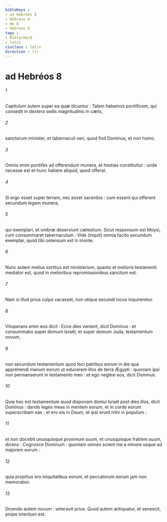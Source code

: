 ```yaml
---
bibleKeys : 
- ad Hebréos 8
- Hébreux 8
- He 8
- Hebrews 8
tags : 
- Bible/He/8
- latin
cssclass : latin
direction : ltr
---
```


# ad Hebréos 8

###### 1
Capitulum autem super ea quæ dicuntur : Talem habemus pontificem, qui consedit in dextera sedis magnitudinis in cælis,
###### 2
sanctorum minister, et tabernaculi veri, quod fixit Dominus, et non homo.
###### 3
Omnis enim pontifex ad offerendum munera, et hostias constituitur : unde necesse est et hunc habere aliquid, quod offerat.
###### 4
Si ergo esset super terram, nec esset sacerdos : cum essent qui offerent secundum legem munera,
###### 5
qui exemplari, et umbræ deserviunt cælestium. Sicut responsum est Moysi, cum consummaret tabernaculum : Vide (inquit) omnia facito secundum exemplar, quod tibi ostensum est in monte.
###### 6
Nunc autem melius sortitus est ministerium, quanto et melioris testamenti mediator est, quod in melioribus repromissionibus sancitum est.
###### 7
Nam si illud prius culpa vacasset, non utique secundi locus inquireretur.
###### 8
Vituperans enim eos dicit : Ecce dies venient, dicit Dominus : et consummabo super domum Israël, et super domum Juda, testamentum novum,
###### 9
non secundum testamentum quod feci patribus eorum in die qua apprehendi manum eorum ut educerem illos de terra Ægypti : quoniam ipsi non permanserunt in testamento meo : et ego neglexi eos, dicit Dominus.
###### 10
Quia hoc est testamentum quod disponam domui Israël post dies illos, dicit Dominus : dando leges meas in mentem eorum, et in corde eorum superscribam eas : et ero eis in Deum, et ipsi erunt mihi in populum :
###### 11
et non docebit unusquisque proximum suum, et unusquisque fratrem suum, dicens : Cognosce Dominum : quoniam omnes scient me a minore usque ad majorem eorum :
###### 12
quia propitius ero iniquitatibus eorum, et peccatorum eorum jam non memorabor.
###### 13
Dicendo autem novum : veteravit prius. Quod autem antiquatur, et senescit, prope interitum est.
